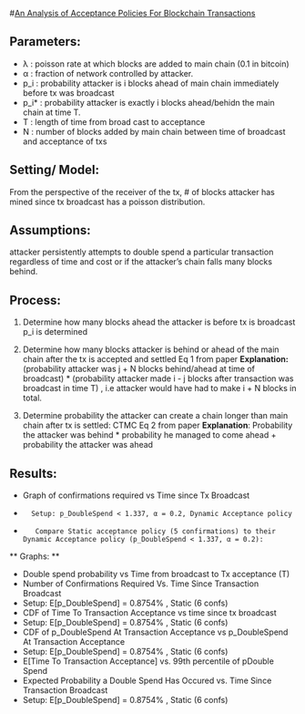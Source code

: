 #[An Analysis of Acceptance Policies For Blockchain Transactions](http://https://eprint.iacr.org/2018/040.pdf "An Analysis of Acceptance Policies For Blockchain Transactions")
## Parameters: 
- λ  : poisson rate at which blocks are added to main chain (0.1 in bitcoin) 
- α : fraction of network controlled by attacker. 
- p_i : probability attacker is i blocks ahead of main chain immediately before tx was broadcast
- p_i* : probability attacker is exactly i blocks ahead/behidn the main chain at time T. 
- T : length of time from broad cast to acceptance 
- N : number of blocks added by main chain between time of broadcast and acceptance of txs 

## Setting/ Model: 
From the perspective of the receiver of the tx, # of blocks attacker has mined since tx broadcast has a poisson distribution. 

## Assumptions: 
attacker persistently attempts to double spend a particular transaction regardless of time and cost or if the attacker’s chain falls many blocks behind.

## Process: 
1. Determine how many blocks ahead the attacker is before tx is
		broadcast p_i is determined 
2. Determine how many blocks attacker is behind or ahead of the main chain after the tx is accepted and settled
		Eq 1 from paper
		**Explanation:** (probability attacker was j + N blocks behind/ahead at time of broadcast) * (probability attacker made i - j blocks after transaction was broadcast in time T) , i.e attacker would have had to make i + N blocks in total. 

3. Determine probability the attacker can create a chain longer than main chain after tx is settled: 
		CTMC 
		Eq 2 from paper
		**Explanation**: Probability the attacker was behind * probability he managed to come ahead  + probability the attacker was ahead 

## Results: 
- Graph of confirmations required vs Time since Tx Broadcast
- 		Setup: p_DoubleSpend < 1.337, α = 0.2, Dynamic Acceptance policy
-		 Compare Static acceptance policy (5 confirmations) to their Dynamic Acceptance policy (p_DoubleSpend < 1.337, α = 0.2):
** Graphs: **
- Double spend probability vs Time from broadcast to Tx acceptance (T)
- Number of Confirmations Required Vs. Time Since Transaction Broadcast
- Setup: E[p_DoubleSpend] = 0.8754% , Static (6 confs)
- CDF of Time To Transaction Acceptance vs time since tx broadcast 
- Setup: E[p_DoubleSpend] = 0.8754% , Static (6 confs)
- CDF of p_DoubleSpend At Transaction Acceptance vs  p_DoubleSpend At Transaction Acceptance
- Setup: E[p_DoubleSpend] = 0.8754% , Static (6 confs)
-  E[Time To Transaction Acceptance] vs. 99th percentile of pDouble Spend
- Expected Probability a Double Spend Has Occured vs. Time Since Transaction Broadcast
- Setup: E[p_DoubleSpend] = 0.8754% , Static (6 confs)